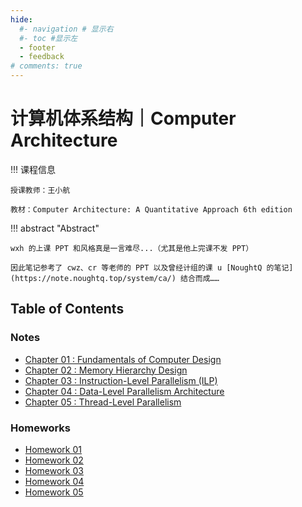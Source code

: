 ```yaml
---
hide:
  #- navigation # 显示右
  #- toc #显示左
  - footer
  - feedback
# comments: true
--- 
```


# 计算机体系结构｜Computer Architecture

!!! 课程信息

	授课教师：王小航
	
	教材：Computer Architecture: A Quantitative Approach 6th edition

!!! abstract "Abstract"

	wxh 的上课 PPT 和风格真是一言难尽...（尤其是他上完课不发 PPT）
	
	因此笔记参考了 cwz、cr 等老师的 PPT 以及曾经计组的课 u [NoughtQ 的笔记](https://note.noughtq.top/system/ca/) 结合而成……

## Table of Contents

### Notes

- [Chapter 01 : Fundamentals of Computer Design](Chapter%201/)
- [Chapter 02 : Memory Hierarchy Design](Chapter%202/)
- [Chapter 03 : Instruction-Level Parallelism (ILP)](Chapter%203/)
- [Chapter 04 : Data-Level Parallelism Architecture](Chapter%204/)
- [Chapter 05 : Thread-Level Parallelism](Chapter%205/)

### Homeworks

- [Homework 01](Homework%201/)
- [Homework 02](Homework%2002/)
- [Homework 03](Homework%2003/)
- [Homework 04](Homework%2004/)
- [Homework 05](Homework%2005/)